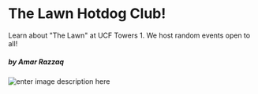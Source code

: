 # The Lawn Hotdog Club!

Learn about "The Lawn" at UCF Towers 1.
We host random events open to all!

##### by Amar Razzaq

![enter image description here](https://r4maa.github.io/TheLawnHotdogClub/assets/tempbg-Clal7bwa.jpg)
